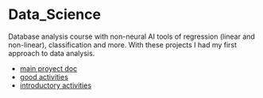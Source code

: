 # Data_Science

Database analysis course with non-neural AI tools of regression (linear and non-linear), classification and more.
With these projects I had my first approach to data analysis.

- [main proyect doc](./data%20science%20fundations%202/Proyect%20Biodiversity%20in%20National%20Parks/)
- [good activities](./data%20science%20fundations%202/)
- [introductory activities](./data%20science%20fundations%201/)
